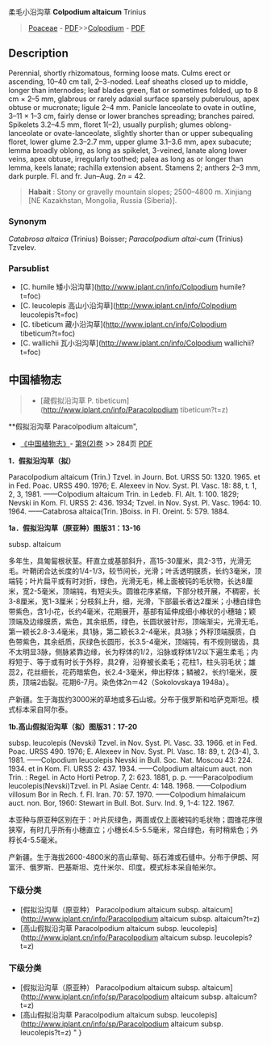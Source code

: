 柔毛小沿沟草 **Colpodium altaicum** Trinius

> [Poaceae](http://www.iplant.cn/info/Poaceae?t=foc) - [PDF](http://www.iplant.cn/foc/pdf/Poaceae.pdf)>>[Colpodium](http://www.iplant.cn/info/Colpodium?t=foc) - [PDF](http://www.iplant.cn/foc/pdf/Colpodium.pdf)

## Description

Perennial, shortly rhizomatous, forming loose mats. Culms erect or ascending, 10–40 cm tall, 2–3-noded. Leaf sheaths closed up to middle, longer than internodes; leaf blades green, flat or sometimes folded, up to 8 cm × 2–5 mm, glabrous or rarely adaxial surface sparsely puberulous, apex obtuse or mucronate; ligule 2–4 mm. Panicle lanceolate to ovate in outline, 3–11 × 1–3 cm, fairly dense or lower branches spreading; branches paired. Spikelets 3.2–4.5 mm, floret 1(–2), usually purplish; glumes oblong-lanceolate or ovate-lanceolate, slightly shorter than or upper subequaling floret, lower glume 2.3–2.7 mm, upper glume 3.1–3.6 mm, apex subacute; lemma broadly oblong, as long as spikelet, 3-veined, lanate along lower veins, apex obtuse, irregularly toothed; palea as long as or longer than lemma, keels lanate; rachilla extension absent. Stamens 2; anthers 2–3 mm, dark purple. Fl. and fr. Jun–Aug. 2*n* = 42.


> **Habait** : 
> Stony or gravelly mountain slopes; 2500–4800 m. Xinjiang [NE Kazakhstan, Mongolia, Russia (Siberia)].

### Synonym
*Catabrosa altaica* (Trinius) Boisser; *Paracolpodium altai-cum* (Trinius) Tzvelev.

### Parsublist

* [C.  humile  矮小沿沟草](http://www.iplant.cn/info/Colpodium humile?t=foc)
* [C.  leucolepis  高山小沿沟草](http://www.iplant.cn/info/Colpodium leucolepis?t=foc)
* [C.  tibeticum  藏小沿沟草](http://www.iplant.cn/info/Colpodium tibeticum?t=foc)
* [C.  wallichii  瓦小沿沟草](http://www.iplant.cn/info/Colpodium wallichii?t=foc)

## 中国植物志

> * [藏假拟沿沟草  P.  tibeticum](http://www.iplant.cn/info/Paracolpodium tibeticum?t=z)


**假拟沿沟草 Paracolpodium altaicum",


* [《中国植物志》](http://www.iplant.cn/frps)- [第9(2)卷](http://www.iplant.cn/frps/vol/9(2)) >> 284页 [PDF](http://www.iplant.cn/frps/pdf/9(2)/284.pdf)


**1．假拟沿沟草（拟）**

Paracolpodium altaicum (Trin.) Tzvel. in Journ. Bot. URSS 50: 1320. 1965. et in Fed. Poac. URSS 490. 1976; E. Alexeev in Nov. Syst. Pl. Vasc. 18: 88, t. 1, 2, 3, 1981. ——Colpodium altaicum Trin. in Ledeb. Fl. Alt. 1: 100. 1829; Nevski in Kom. Fl. URSS 2: 436. 1934; Tzvel. in Nov. Syst. Pl. Vasc. 1964: 10. 1964. ——Catabrosa altaica(Trin. )Boiss. in Fl. Oreint. 5: 579. 1884.

**1a．假拟沿沟草（原亚种）图版31：13-16**

subsp. altaicum

多年生，具匍匐根状茎。秆直立或基部斜升，高15-30厘米，具2-3节，光滑无毛。叶鞘闭合达长度的1/4-1/3，较节间长，光滑；叶舌透明膜质，长约3毫米，顶端钝；叶片扁平或有时对折，绿色，光滑无毛，稀上面被钝的毛状物，长达8厘米，宽2-5毫米，顶端钝，有短尖头。圆锥花序紧缩，下部分枝开展，不稠密，长3-8厘米，宽1-3厘米；分枝斜上升，细，光滑，下部最长者达2厘米；小穗白绿色带紫色，含1小花，长约4毫米，花期展开，基部有延伸成细小棒状的小穗轴；颖顶端及边缘膜质，紫色，其余纸质，绿色，长圆状披针形，顶端渐尖，光滑无毛，第一颖长2.8-3.4毫米，具1脉，第二颖长3.2-4毫米，具3脉；外稃顶端膜质，白色带紫色，其余纸质，灰绿色长圆形，长3.5-4毫米，顶端钝，有不规则锯齿，具不太明显3脉，侧脉紧靠边缘，长为稃体的1/2，沿脉或稃体1/2以下遍生柔毛；内稃短于、等于或有时长于外稃，具2脊，沿脊被长柔毛；花柱1，柱头羽毛状；雄蕊2，花丝细长，花药暗紫色，长2.4-3毫米，伸出稃体；鳞被2，长约1毫米，膜质，顶端2齿裂。花期6-7月。染色体2n＝42（Sokolovskaya 1948a）。

产新疆。生于海拔约3000米的草地或多石山坡。分布于俄罗斯和哈萨克斯坦。模式标本采自阿尔泰。

**1b.高山假拟沿沟草（拟）图版31：17-20**

subsp. leucolepis (Nevski) Tzvel. in Nov. Syst. Pl. Vasc. 33. 1966. et in Fed. Poac. URSS 490. 1976; E. Alexeev in Nov. Syst. Pl. Vasc. 18: 89, t. 2(3-4), 3. 1981. ——Colpodium leucolepis Nevski in Bull. Soc. Nat. Moscou 43: 224. 1934. et in Kom. Fl. URSS 2: 437. 1934. ——Colpodium altaicum auct. non Trin. : Regel. in Acto Horti Petrop. 7, 2: 623. 1881, p. p. ——Paracolpodium leucolepis(Nevski)Tzvel. in Pl. Asiae Centr. 4: 148. 1968. ——Colpodium villosum Bor in Rech. f. Fl. Iran. 70: 57. 1970. ——Colpodium himalaicum auct. non. Bor, 1960: Stewart in Bull. Bot. Surv. Ind. 9, 1-4: 122. 1967.

本亚种与原亚种区别在于：叶片灰绿色，两面或仅上面被钝的毛状物；圆锥花序很狭窄，有时几乎所有小穗直立；小穗长4.5-5.5毫米，常白绿色，有时稍紫色；外稃长4-5.5毫米。

产新疆。生于海拔2600-4800米的高山草甸、砾石滩或石缝中。分布于伊朗、阿富汗、俄罗斯、巴基斯坦、克什米尔、印度。模式标本采自帕米尔。

### 下级分类
* [假拟沿沟草（原亚种）  Paracolpodium altaicum subsp. altaicum](http://www.iplant.cn/info/Paracolpodium altaicum subsp. altaicum?t=z)
* [高山假拟沿沟草  Paracolpodium altaicum subsp. leucolepis](http://www.iplant.cn/info/Paracolpodium altaicum subsp. leucolepis?t=z)

### 下级分类
* [假拟沿沟草（原亚种）  Paracolpodium altaicum subsp. altaicum](http://www.iplant.cn/info/sp/Paracolpodium altaicum subsp. altaicum?t=z)
* [高山假拟沿沟草  Paracolpodium altaicum subsp. leucolepis](http://www.iplant.cn/info/sp/Paracolpodium altaicum subsp. leucolepis?t=z)
"
}